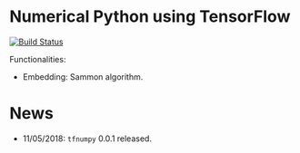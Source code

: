# Numerical Python using TensorFlow

[![Build Status](https://travis-ci.org/stephenhky/TFNumPy.svg?branch=master)](https://travis-ci.org/stephenhky/TFNumPy)

Functionalities:

* Embedding: Sammon algorithm.

# News

* 11/05/2018: `tfnumpy` 0.0.1 released.


